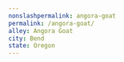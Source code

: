 ```yaml
---
﻿nonslashpermalink: angora-goat
permalink: /angora-goat/
alley: Angora Goat
city: Bend
state: Oregon
---
```

